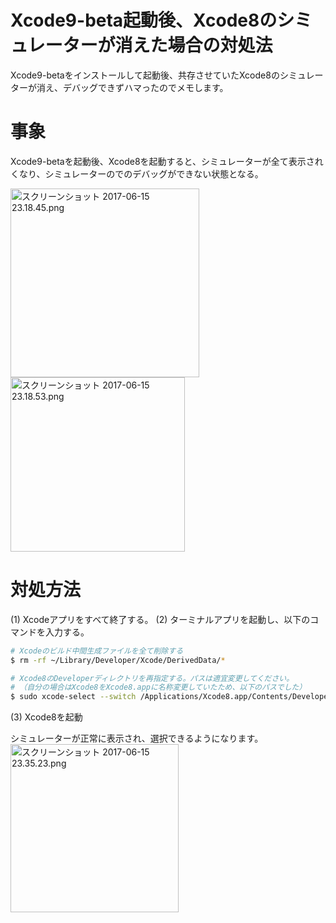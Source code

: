 # Xcode9-beta起動後、Xcode8のシミュレーターが消えた場合の対処法
Xcode9-betaをインストールして起動後、共存させていたXcode8のシミュレーターが消え、デバッグできずハマったのでメモします。

# 事象

Xcode9-betaを起動後、Xcode8を起動すると、シミュレーターが全て表示されくなり、シミュレーターのでのデバッグができない状態となる。

<img width="302" alt="スクリーンショット 2017-06-15 23.18.45.png" src="https://qiita-image-store.s3.amazonaws.com/0/113553/5a9eda29-4183-e224-6d15-e3b8a6c3a197.png">

<img width="279" alt="スクリーンショット 2017-06-15 23.18.53.png" src="https://qiita-image-store.s3.amazonaws.com/0/113553/a59bcc0b-e040-7056-66cc-435ee07325a6.png">

# 対処方法

(1) Xcodeアプリをすべて終了する。
(2) ターミナルアプリを起動し、以下のコマンドを入力する。

```bash
# Xcodeのビルド中間生成ファイルを全て削除する
$ rm -rf ~/Library/Developer/Xcode/DerivedData/*

# Xcode8のDeveloperディレクトリを再指定する。パスは適宜変更してください。
# （自分の場合はXcode8をXcode8.appに名称変更していたため、以下のパスでした）
$ sudo xcode-select --switch /Applications/Xcode8.app/Contents/Developer
```

(3) Xcode8を起動

シミュレーターが正常に表示され、選択できるようになります。
<img width="269" alt="スクリーンショット 2017-06-15 23.35.23.png" src="https://qiita-image-store.s3.amazonaws.com/0/113553/2918a718-013a-6dfd-c2b5-bfd7a32f26fa.png">


